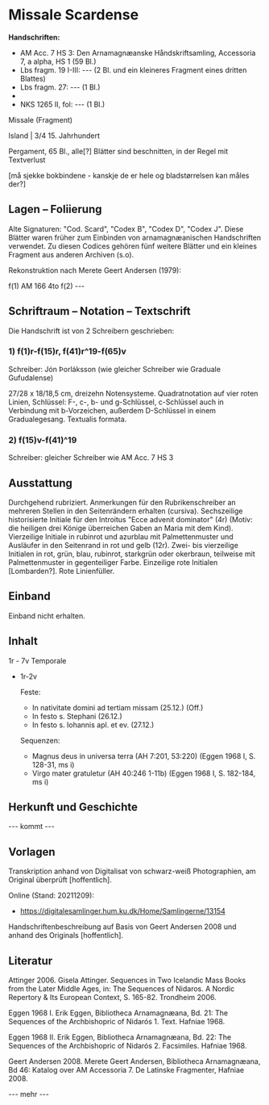 # Missale Scardense

<b>Handschriften:</b>

- AM Acc. 7 HS 3: Den Arnamagnæanske Håndskriftsamling, Accessoria 7, a alpha, HS 1 (59 Bl.)
- Lbs fragm. 19 I-III: ---  (2 Bl. und ein kleineres Fragment eines dritten Blattes)
- Lbs fragm. 27: ---  (1 Bl.)
- [bokbind]: ---  (2 Bl.)
- NKS 1265 II, fol: ---  (1 Bl.)

    
Missale (Fragment)
    
Island | 3/4 15. Jahrhundert
    
Pergament, 65 Bl., alle[?] Blätter sind beschnitten, in der Regel mit Textverlust

[må sjekke bokbindene - kanskje de er hele og bladstørrelsen kan måles der?]

## Lagen – Foliierung

Alte Signaturen: "Cod. Scard", "Codex B", "Codex D", "Codex J".  Diese Blätter waren früher zum Einbinden von arnamagnæanischen Handschriften verwendet. Zu diesen Codices gehören fünf weitere Blätter und ein kleines Fragment aus anderen Archiven (s.o).

Rekonstruktion nach Merete Geert Andersen (1979):

f(1) AM 166 4to
f(2) ---

    
## Schriftraum – Notation – Textschrift

Die Handschrift ist von 2 Schreibern geschrieben:

### 1) f(1)r-f(15)r, f(41)r^19-f(65)v

Schreiber: Jón Þorláksson (wie gleicher Schreiber wie Graduale Gufudalense)

27/28 x 18/18,5 cm, dreizehn Notensysteme. Quadratnotation auf vier roten Linien, Schlüssel: F-, c-, b- und g-Schlüssel, c-Schlüssel auch in Verbindung mit b-Vorzeichen, außerdem D-Schlüssel in einem Gradualegesang. Textualis formata.
    
### 2) f(15)v-f(41)^19
    
Schreiber: gleicher Schreiber wie AM Acc. 7 HS 3   
    
    
    
## Ausstattung

Durchgehend rubriziert. Anmerkungen für den Rubrikenschreiber an mehreren Stellen in den Seitenrändern erhalten (cursiva).  Sechszeilige historisierte Initiale für den Introitus "Ecce advenit dominator" (4r) (Motiv: die heiligen drei Könige überreichen Gaben an Maria mit dem Kind). Vierzeilige Initiale in rubinrot und azurblau mit Palmettenmuster und Ausläufer in den Seitenrand in rot und gelb (12r). Zwei- bis vierzeilige Initialen in rot, grün, blau, rubinrot, starkgrün oder okerbraun, teilweise mit Palmettenmuster in gegenteiliger Farbe. Einzeilige rote Initialen [Lombarden?]. Rote Linienfüller. 

## Einband

Einband nicht erhalten.

## Inhalt

1r - 7v Temporale

- 1r-2v
    
    Feste:
    
    - In nativitate domini  ad tertiam missam  (25.12.) (Off.)
    - In festo s. Stephani (26.12.)
    - In festo s. Iohannis apl. et ev. (27.12.)
    
    Sequenzen:

    - Magnus deus in universa terra (AH 7:201, 53:220) (Eggen 1968 I, S. 128-31, ms i)
    - Virgo mater gratuletur (AH 40:246 1-11b) (Eggen 1968 I, S. 182-184, ms i)



## Herkunft und Geschichte

--- kommt ---

## Vorlagen

Transkription anhand von Digitalisat von schwarz-weiß Photographien, am Original überprüft [hoffentlich].

Online (Stand: 20211209):

- https://digitalesamlinger.hum.ku.dk/Home/Samlingerne/13154

Handschriftenbeschreibung auf Basis von Geert Andersen 2008 und anhand des Originals [hoffentlich].

## Literatur

Attinger 2006. Gisela Attinger. Sequences in Two Icelandic Mass Books from the Later Middle Ages, in: The Sequences of Nidaros. A Nordic Repertory & Its European Context, S. 165-82. Trondheim 2006.

Eggen 1968 I. Erik Eggen, Bibliotheca Arnamagnæana, Bd. 21: The Sequences of the Archbishopric of Nidarós 1. Text.  Hafniae 1968.

Eggen 1968 II. Erik Eggen, Bibliotheca Arnamagnæana, Bd. 22: The Sequences of the Archbishopric of Nidarós 2. Facsimiles.  Hafniae 1968.

Geert Andersen 2008. Merete Geert Andersen, Bibliotheca Arnamagnæana, Bd 46: Katalog over AM Accessoria 7. De Latinske Fragmenter, Hafniae 2008.

--- mehr ---
